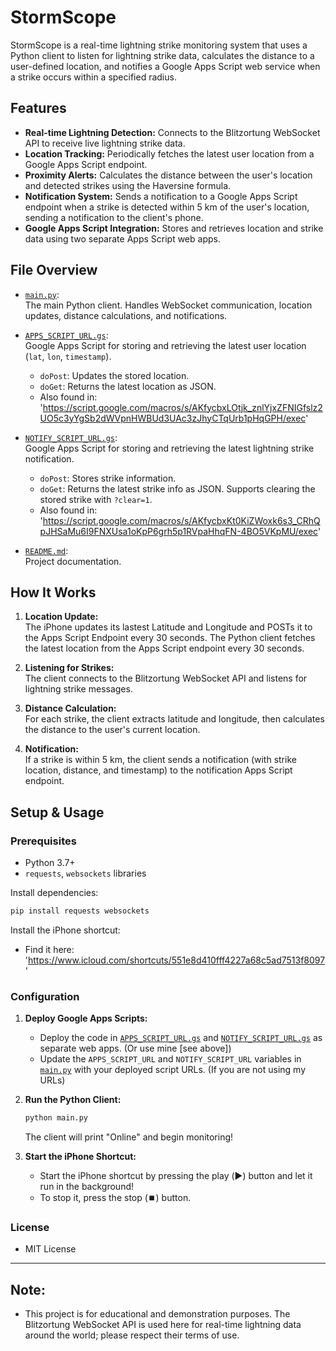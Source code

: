 # StormScope

StormScope is a real-time lightning strike monitoring system that uses a Python client to listen for lightning strike data, calculates the distance to a user-defined location, and notifies a Google Apps Script web service when a strike occurs within a specified radius.

## Features

- **Real-time Lightning Detection:** Connects to the Blitzortung WebSocket API to receive live lightning strike data.
- **Location Tracking:** Periodically fetches the latest user location from a Google Apps Script endpoint.
- **Proximity Alerts:** Calculates the distance between the user's location and detected strikes using the Haversine formula.
- **Notification System:** Sends a notification to a Google Apps Script endpoint when a strike is detected within 5 km of the user's location, sending a notification to the client's phone.
- **Google Apps Script Integration:** Stores and retrieves location and strike data using two separate Apps Script web apps.

## File Overview

- [`main.py`](main.py):  
  The main Python client. Handles WebSocket communication, location updates, distance calculations, and notifications.

- [`APPS_SCRIPT_URL.gs`](APPS_SCRIPT_URL.gs):  
  Google Apps Script for storing and retrieving the latest user location (`lat`, `lon`, `timestamp`).  
  - `doPost`: Updates the stored location.
  - `doGet`: Returns the latest location as JSON.
  - Also found in: 'https://script.google.com/macros/s/AKfycbxLOtjk_znlYjxZFNIGfslz2UO5c3yYgSb2dWVpnHWBUd3UAc3zJhyCTqUrb1pHqGPH/exec'

- [`NOTIFY_SCRIPT_URL.gs`](NOTIFY_SCRIPT_URL.gs):  
  Google Apps Script for storing and retrieving the latest lightning strike notification.  
  - `doPost`: Stores strike information.
  - `doGet`: Returns the latest strike info as JSON. Supports clearing the stored strike with `?clear=1`.
  - Also found in: 'https://script.google.com/macros/s/AKfycbxKt0KiZWoxk6s3_CRhQpJHSaMu6I9FNXUsa1oKpP6grh5p1RVpaHhqFN-4BO5VKpMU/exec'

- [`README.md`](README.md):  
  Project documentation.

## How It Works

1. **Location Update:**  
   The iPhone updates its lastest Latitude and Longitude and POSTs it to the Apps Script Endpoint every 30 seconds. 
   The Python client fetches the latest location from the Apps Script endpoint every 30 seconds.

2. **Listening for Strikes:**  
   The client connects to the Blitzortung WebSocket API and listens for lightning strike messages.

3. **Distance Calculation:**  
   For each strike, the client extracts latitude and longitude, then calculates the distance to the user's current location.

4. **Notification:**  
   If a strike is within 5 km, the client sends a notification (with strike location, distance, and timestamp) to the notification Apps Script endpoint.

## Setup & Usage

### Prerequisites

- Python 3.7+
- `requests`, `websockets` libraries

Install dependencies:
```sh
pip install requests websockets
```

Install the iPhone shortcut:
- Find it here: 'https://www.icloud.com/shortcuts/551e8d410fff4227a68c5ad7513f8097'

### Configuration

1. **Deploy Google Apps Scripts:**
   - Deploy the code in [`APPS_SCRIPT_URL.gs`](APPS_SCRIPT_URL.gs) and [`NOTIFY_SCRIPT_URL.gs`](NOTIFY_SCRIPT_URL.gs) as separate web apps. (Or use mine [see above])
   - Update the `APPS_SCRIPT_URL` and `NOTIFY_SCRIPT_URL` variables in [`main.py`](main.py) with your deployed script URLs. (If you are not using my URLs)

2. **Run the Python Client:**
   ```sh
   python main.py
   ```

   The client will print "Online" and begin monitoring!

3. **Start the iPhone Shortcut:**
   - Start the iPhone shortcut by pressing the play (▶️) button and let it run in the background!
   - To stop it, press the stop (⏹️) button.

### License
- MIT License

----------------

## Note:
- This project is for educational and demonstration purposes. The Blitzortung WebSocket API is used here for real-time lightning data around the world; please respect their terms of use.